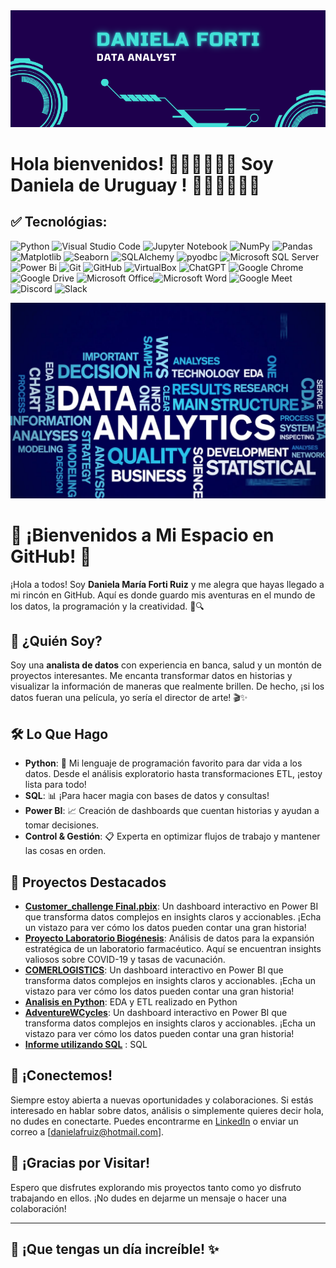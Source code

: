 
<div align="center">
  <img src="https://github.com/danielafortiruiz/danielafortiruiz/blob/main/Green%20and%20Purple%20Line%20Tech%20Action%20%20Adventure%20Facebook%20Cover%20(1).png?raw=true width="900"" alt="Portada GitHub" />
</div>

# **Hola bienvenidos!** 👋👋👋🌟🌟🌟 **Soy Daniela de Uruguay !** 🌟🌟🌟🌟🌟🌟

## ✅ Tecnológias: 

![Python](https://img.shields.io/badge/python-%2314354C.svg?style=for-the-badge&logo=python&logoColor=white)
![Visual Studio Code](https://img.shields.io/badge/Visual%20Studio%20Code-0078d7.svg?style=for-the-badge&logo=visual-studio-code&logoColor=white) 
![Jupyter Notebook](https://img.shields.io/badge/jupyter-%23FA0F00.svg?style=for-the-badge&logo=jupyter&logoColor=white) 
![NumPy](https://img.shields.io/badge/numpy-%23013243.svg?style=for-the-badge&logo=numpy&logoColor=white) 
![Pandas](https://img.shields.io/badge/pandas-%23150458.svg?style=for-the-badge&logo=pandas&logoColor=white) 
![Matplotlib](https://img.shields.io/badge/Matplotlib-%233A4E8C.svg?style=for-the-badge&logo=matplotlib&logoColor=white) 
![Seaborn](https://img.shields.io/badge/Seaborn-%2305A3D6.svg?style=for-the-badge&logo=Seaborn&logoColor=white) 
![SQLAlchemy](https://img.shields.io/badge/sqlalchemy-FCA121?style=for-the-badge&logo=sqlalchemy&logoColor=white)
![pyodbc](https://img.shields.io/badge/pyodbc-%2314354C.svg?style=for-the-badge&logo=python&logoColor=white)
![Microsoft SQL Server](https://img.shields.io/badge/Microsoft%20SQL%20Server-CC2927?style=for-the-badge&logo=microsoft%20sql%20server&logoColor=white)
![Power Bi](https://img.shields.io/badge/power_bi-F2C811?style=for-the-badge&logo=powerbi&logoColor=black) 
![Git](https://img.shields.io/badge/git-%23F05033.svg?style=for-the-badge&logo=git&logoColor=white) 
![GitHub](https://img.shields.io/badge/github-%23121011.svg?style=for-the-badge&logo=github&logoColor=white)
![VirtualBox](https://img.shields.io/badge/VirtualBox-183A61?style=for-the-badge&logo=virtualbox&logoColor=white)
![ChatGPT](https://img.shields.io/badge/chatGPT-74aa9c?style=for-the-badge&logo=openai&logoColor=white) ![Google Chrome](https://img.shields.io/badge/Google%20Chrome-4285F4?style=for-the-badge&logo=GoogleChrome&logoColor=white) ![Google Drive](https://img.shields.io/badge/Google%20Drive-4285F4?style=for-the-badge&logo=googledrive&logoColor=white) ![Microsoft Office](https://img.shields.io/badge/Microsoft_Office-D83B01?style=for-the-badge&logo=microsoft-office&logoColor=white)![Microsoft Word](https://img.shields.io/badge/Microsoft_Word-2B579A?style=for-the-badge&logo=microsoft-word&logoColor=white) 
![Google Meet](https://img.shields.io/badge/Google%20Meet-00897B?style=for-the-badge&logo=google-meet&logoColor=white) ![Discord](https://img.shields.io/badge/Discord-%235865F2.svg?style=for-the-badge&logo=discord&logoColor=white) ![Slack](https://img.shields.io/badge/Slack-4A154B?style=for-the-badge&logo=slack&logoColor=white)

<p align='center'>
</p>


<div align="center">
  <img src="https://github.com/danielafortiruiz/danielafortiruiz/blob/main/Nevadas-data-analytics-workforce.jpg?raw=true" width="900" />
</div>

 
# 👋 **¡Bienvenidos a Mi Espacio en GitHub!** 🌟

¡Hola a todos! Soy **Daniela María Forti Ruiz** y me alegra que hayas llegado a mi rincón en GitHub. Aquí es donde guardo mis aventuras en el mundo de los datos, la programación y la creatividad. 🎨🔍

## 🚀 **¿Quién Soy?**

Soy una **analista de datos** con experiencia en banca, salud y un montón de proyectos interesantes. Me encanta transformar datos en historias y visualizar la información de maneras que realmente brillen. De hecho, ¡si los datos fueran una película, yo sería el director de arte! 🎬✨

## 🛠️ **Lo Que Hago**

- **Python**: 🐍 Mi lenguaje de programación favorito para dar vida a los datos. Desde el análisis exploratorio hasta transformaciones ETL, ¡estoy lista para todo!
- **SQL**: 📊 ¡Para hacer magia con bases de datos y consultas!
- **Power BI**: 📈 Creación de dashboards que cuentan historias y ayudan a tomar decisiones.
- **Control & Gestión**: 📋 Experta en optimizar flujos de trabajo y mantener las cosas en orden.

## 🌟 **Proyectos Destacados**

- **[Customer_challenge Final.pbix](https://github.com/danielafortiruiz/InformeGeneralClientes)**: Un dashboard interactivo en Power BI que transforma datos complejos en insights claros y accionables. ¡Echa un vistazo para ver cómo los datos pueden contar una gran historia!
- **[Proyecto Laboratorio Biogénesis](https://github.com/danielafortiruiz/ProyectoLaboratorioBiogenesis)**: Análisis de datos para la expansión estratégica de un laboratorio farmacéutico. Aquí se encuentran insights valiosos sobre COVID-19 y tasas de vacunación.
- **[COMERLOGISTICS](https://github.com/danielafortiruiz/ComerLogistics)**: Un dashboard interactivo en Power BI que transforma datos complejos en insights claros y accionables. ¡Echa un vistazo para ver cómo los datos pueden contar una gran historia!
- **[Analisis en Python](https://github.com/danielafortiruiz/AnalisisPython)**: EDA y ETL realizado en Python
-  **[AdventureWCycles](https://github.com/danielafortiruiz/AdventureWorkCycles)**:  Un dashboard interactivo en Power BI que transforma datos complejos en insights claros y accionables. ¡Echa un vistazo para ver cómo los datos pueden contar una gran historia!
-  **[Informe utilizando SQL](https://github.com/danielafortiruiz/SQL_FastFood)** : SQL
  


## 🤝 **¡Conectemos!**

Siempre estoy abierta a nuevas oportunidades y colaboraciones. Si estás interesado en hablar sobre datos, análisis o simplemente quieres decir hola, no dudes en conectarte. Puedes encontrarme en [LinkedIn](https://www.linkedin.com/in/daniela-mar%C3%ADa-forti-ruiz-24a51660/) o enviar un correo a [danielafruiz@hotmail.com].

## 🎉 **¡Gracias por Visitar!**

Espero que disfrutes explorando mis proyectos tanto como yo disfruto trabajando en ellos. ¡No dudes en dejarme un mensaje o hacer una colaboración!

---

## 🌈 ¡Que tengas un día increíble! ✨
